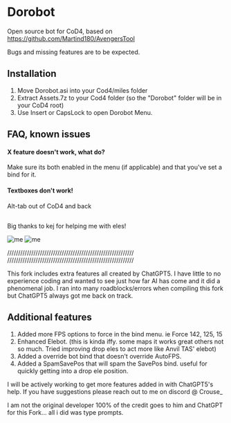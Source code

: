 # Dorobot
Open source bot for CoD4, based on https://github.com/Martind180/AvengersTool

Bugs and missing features are to be expected.

## Installation
1. Move Dorobot.asi into your Cod4/miles folder
2. Extract Assets.7z to your Cod4 folder (so the "Dorobot" folder will be in your CoD4 root)
3. Use Insert or CapsLock to open Dorobot Menu.
## FAQ, known issues
#### X feature doesn't work, what do?
Make sure its both enabled in the menu (if applicable) and that you've set a bind for it.
#### Textboxes don't work!
Alt-tab out of CoD4 and back

##
Big thanks to kej for helping me with eles!

![me](https://media3.giphy.com/media/v1.Y2lkPTc5MGI3NjExMXI4NDBubHp5Yjd2ZGh2dnhnaXhkaHY0eGJtN3lqZ2s1c3VsaHcyNCZlcD12MV9pbnRlcm5hbF9naWZfYnlfaWQmY3Q9cw/Dqs8XaWU8lZ3ZhVATr/giphy.gif)
![me](https://media1.giphy.com/media/v1.Y2lkPTc5MGI3NjExMzgxdWQ0ZzJodjVwa2J1amU4dHJ5ZWJxY2NqanBocDJjN2N3dGlncyZlcD12MV9pbnRlcm5hbF9naWZfYnlfaWQmY3Q9cw/CE43xo3f5ivvSCtMov/giphy.gif)


//////////////////////////////////////////////////////////
//////////////////////////////////////////////////////////

This fork includes extra features all created by ChatGPT5. I have little to no experience coding and wanted to see just how far AI has come and it did a phenomenal job. I ran into many roadblocks/errors when compiling this fork but ChatGPT5 always got me back on track.

## Additional features
1. Added more FPS options to force in the bind menu. ie Force 142, 125, 15
2. Enhanced Elebot. (this is kinda iffy. some maps it works great others not so much. Tried improving drop eles to act more like Anvil TAS' elebot)
3. Added a override bot bind that doesn't override AutoFPS.
4. Added a SpamSavePos that will spam the SavePos bind. useful for quickly getting into a drop ele position.

I will be actively working to get more features added in with ChatGPT5's help. If you have suggestions please reach out to me on discord @ Crouse_

I am not the original developer 100% of the credit goes to him and ChatGPT for this Fork... all i did was type prompts.
